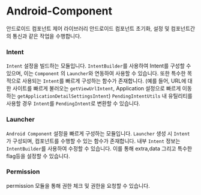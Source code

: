 # Android-Component
안드로이드 컴포넌트 제어 라이브러리 안드로이드 컴포넌트 초기화, 설정 및 컴포넌트간의 통신과 같은 작업을 수행합니다.

### Intent
`Intent` 설정을 빌드하는 모듈입니다. `IntentBuilder`를 사용하여 Intent를 구성할 수 있으며, 이는 `Component` 의 `Launcher`와 연동하여 사용할 수 있습니다.
또한 특수한 목적으로 사용되는 `Intent`를 빠르게 구성하는 함수가 존재합니다. (예를 들어, URL에 대한 사이트를 빠르게 불러오는 `getViewUrlIntent`, Application 설정으로 빠르게 이동하는 `getApplicationDetailSettingsIntent`)
`PendingIntentUtils` 내 유틸리티를 사용할 경우 `Intent`를 `PendingIntent`로 변환할 수 있습니다.

### Launcher
`Android Component` 설정을 빠르게 구성하는 모듈입니다.
`Launcher` 생성 시 `Intent` 가 구성되며, 컴포넌트를 수행할 수 있는 함수가 존재합니다. 내부 `Intent` 정보는 `IntentBuilder`를 사용하여 수정할 수 있습니다. 이를 통해 extra,data 그리고 특수한 flag등을 설정할 수 있습니다.

### Permission
permission 모듈을 통해 권한 체크 및 권한을 요청할 수 있습니다.
